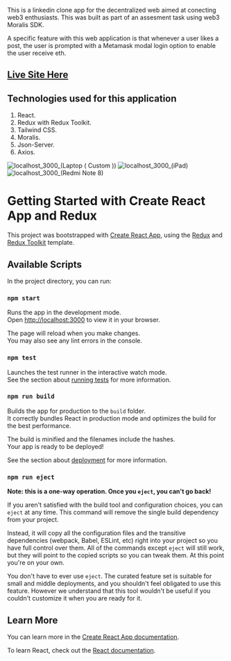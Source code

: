 This is a linkedin clone app for the decentralized web aimed at conecting web3 enthusiasts.
This was built as part of an assesment task using web3 Moralis SDK.

A specific feature with this web application is that whenever a user likes a post, the user is prompted with a Metamask modal login option to enable the user receive eth.

## [Live Site Here](https://linkedin-social-media-app.netlify.app/)

## Technologies used for this application

1. React.
2. Redux with Redux Toolkit.
3. Tailwind CSS.
4. Moralis.
5. Json-Server.
6. Axios.

![localhost_3000_(Laptop ( Custom ))](https://user-images.githubusercontent.com/95687544/171163464-e8528490-3c09-4bc2-aff4-9216fcff6ac1.png)
![localhost_3000_(iPad)](https://user-images.githubusercontent.com/95687544/171163478-3b1a545b-64d4-415e-8806-b3b15163540e.png)
![localhost_3000_(Redmi Note 8)](https://user-images.githubusercontent.com/95687544/171163496-bd3c72cd-20d3-4290-9305-8862de677e16.png)

# Getting Started with Create React App and Redux

This project was bootstrapped with [Create React App](https://github.com/facebook/create-react-app), using the [Redux](https://redux.js.org/) and [Redux Toolkit](https://redux-toolkit.js.org/) template.

## Available Scripts

In the project directory, you can run:

### `npm start`

Runs the app in the development mode.\
Open [http://localhost:3000](http://localhost:3000) to view it in your browser.

The page will reload when you make changes.\
You may also see any lint errors in the console.

### `npm test`

Launches the test runner in the interactive watch mode.\
See the section about [running tests](https://facebook.github.io/create-react-app/docs/running-tests) for more information.

### `npm run build`

Builds the app for production to the `build` folder.\
It correctly bundles React in production mode and optimizes the build for the best performance.

The build is minified and the filenames include the hashes.\
Your app is ready to be deployed!

See the section about [deployment](https://facebook.github.io/create-react-app/docs/deployment) for more information.

### `npm run eject`

**Note: this is a one-way operation. Once you `eject`, you can't go back!**

If you aren't satisfied with the build tool and configuration choices, you can `eject` at any time. This command will remove the single build dependency from your project.

Instead, it will copy all the configuration files and the transitive dependencies (webpack, Babel, ESLint, etc) right into your project so you have full control over them. All of the commands except `eject` will still work, but they will point to the copied scripts so you can tweak them. At this point you're on your own.

You don't have to ever use `eject`. The curated feature set is suitable for small and middle deployments, and you shouldn't feel obligated to use this feature. However we understand that this tool wouldn't be useful if you couldn't customize it when you are ready for it.

## Learn More

You can learn more in the [Create React App documentation](https://facebook.github.io/create-react-app/docs/getting-started).

To learn React, check out the [React documentation](https://reactjs.org/).
